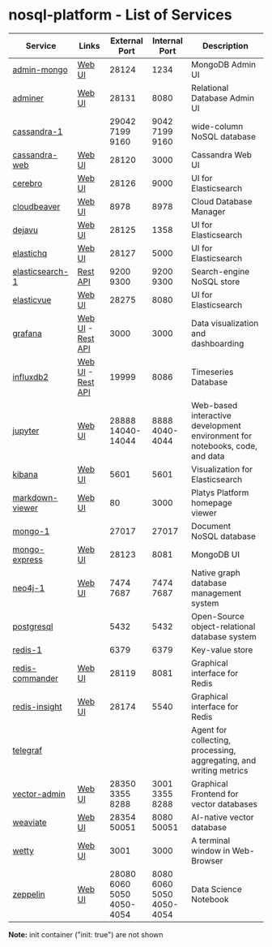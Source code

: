# nosql-platform - List of Services

| Service | Links | External<br>Port | Internal<br>Port | Description
|--------------|------|------|------|------------
|[admin-mongo](./documentation/services/admin-mongo )|[Web UI](http://192.168.1.102:28124)|28124<br>|1234<br>|MongoDB Admin UI
|[adminer](./documentation/services/adminer )|[Web UI](http://192.168.1.102:28131)|28131<br>|8080<br>|Relational Database Admin UI
|[cassandra-1](./documentation/services/cassandra )||29042<br>7199<br>9160<br>|9042<br>7199<br>9160<br>|wide-column NoSQL database
|[cassandra-web](./documentation/services/cassandra-web )|[Web UI](http://192.168.1.102:28120)|28120<br>|3000<br>|Cassandra Web UI
|[cerebro](./documentation/services/cerbero )|[Web UI](http://192.168.1.102:28126)|28126<br>|9000<br>|UI for Elasticsearch
|[cloudbeaver](./documentation/services/cloudbeaver )|[Web UI](http://192.168.1.102:8978)|8978<br>|8978<br>|Cloud Database Manager
|[dejavu](./documentation/services/dejavu )|[Web UI](http://192.168.1.102:28125)|28125<br>|1358<br>|UI for Elasticsearch
|[elastichq](./documentation/services/elastichq )|[Web UI](http://192.168.1.102:28127)|28127<br>|5000<br>|UI for Elasticsearch
|[elasticsearch-1](./documentation/services/elasticsearch )|[Rest API](http://192.168.1.102:9200)|9200<br>9300<br>|9200<br>9300<br>|Search-engine NoSQL store
|[elasticvue](./documentation/services/elasticvue )|[Web UI](http://192.168.1.102:28275)|28275<br>|8080<br>|UI for Elasticsearch
|[grafana](./documentation/services/grafana )|[Web UI](http://192.168.1.102:3000) - [Rest API](http://192.168.1.102:3000/api/org)|3000<br>|3000<br>|Data visualization and dashboarding
|[influxdb2](./documentation/services/influxdb2 )|[Web UI](http://192.168.1.102:19999) - [Rest API](http://192.168.1.102:19999/api/v2)|19999<br>|8086<br>|Timeseries Database
|[jupyter](./documentation/services/jupyter )|[Web UI](http://192.168.1.102:28888)|28888<br>14040-14044<br>|8888<br>4040-4044<br>|Web-based interactive development environment for notebooks, code, and data
|[kibana](./documentation/services/kibana )|[Web UI](http://192.168.1.102:5601)|5601<br>|5601<br>|Visualization for Elasticsearch
|[markdown-viewer](./documentation/services/markdown-viewer )|[Web UI](http://192.168.1.102:80)|80<br>|3000<br>|Platys Platform homepage viewer
|[mongo-1](./documentation/services/mongodb )||27017<br>|27017<br>|Document NoSQL database
|[mongo-express](./documentation/services/mongo-express )|[Web UI](http://192.168.1.102:28123)|28123<br>|8081<br>|MongoDB UI
|[neo4j-1](./documentation/services/neo4j )|[Web UI](http://192.168.1.102:7474)|7474<br>7687<br>|7474<br>7687<br>|Native graph database management system
|[postgresql](./documentation/services/postgresql )||5432<br>|5432<br>|Open-Source object-relational database system
|[redis-1](./documentation/services/redis )||6379<br>|6379<br>|Key-value store
|[redis-commander](./documentation/services/redis-commander )|[Web UI](http://192.168.1.102:28119)|28119<br>|8081<br>|Graphical interface for Redis
|[redis-insight](./documentation/services/redis-insight )|[Web UI](http://192.168.1.102:28174)|28174<br>|5540<br>|Graphical interface for Redis
|[telegraf](./documentation/services/telegraf )||||Agent for collecting, processing, aggregating, and writing metrics
|[vector-admin](./documentation/services/vector-admin )|[Web UI](http://192.168.1.102:28350)|28350<br>3355<br>8288<br>|3001<br>3355<br>8288<br>|Graphical Frontend for vector databases
|[weaviate](./documentation/services/weaviate )|[Web UI](http://192.168.1.102:28354)|28354<br>50051<br>|8080<br>50051<br>|AI-native vector database
|[wetty](./documentation/services/wetty )|[Web UI](http://192.168.1.102:3001)|3001<br>|3000<br>|A terminal window in Web-Browser
|[zeppelin](./documentation/services/zeppelin )|[Web UI](http://192.168.1.102:28080)|28080<br>6060<br>5050<br>4050-4054<br>|8080<br>6060<br>5050<br>4050-4054<br>|Data Science Notebook|

**Note:** init container ("init: true") are not shown